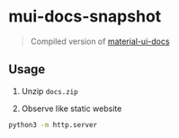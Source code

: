 # mui-docs-snapshot

> Compiled version of [material-ui-docs](https://github.com/mui/material-ui-docs)

## Usage

1. Unzip `docs.zip`

2. Observe like static website

```bash
python3 -m http.server
```
